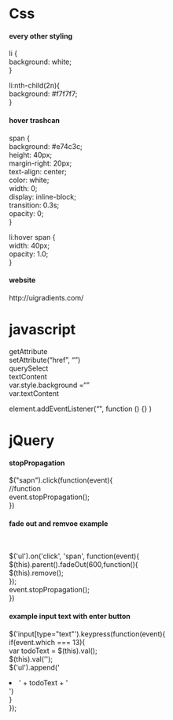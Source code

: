 <h1>Css</h1>

<h4>every other styling</h4>

li {<br>
  background: white;<br>
}<br>

li:nth-child(2n){<br>
  background: #f7f7f7;<br>
}<br>

<h4> hover trashcan </h4>

span {<br>
 background: #e74c3c;<br>
 height: 40px;<br>
 margin-right: 20px;<br>
 text-align: center;<br>
 color: white;<br>
 width: 0;<br>
 display: inline-block;<br>
 transition: 0.3s;<br>
 opacity: 0;<br>
}

li:hover span {<br>
  width: 40px;<br>
  opacity: 1.0;<br>
}

<h4>website</h4>
http://uigradients.com/

<h1>javascript</h1>

getAttribute<br>
setAttribute(“href”, “”)<br>
querySelect<br>
textContent<br>
var.style.background =“”<br>
var.textContent<br>

element.addEventListener(“", function () {} )<br>

<h1>jQuery</h1>

<h4>stopPropagation</h4>

$("sapn").click(function(event){<br>
  //function<br>
  event.stopPropagation();<br>
})

<h4>fade out and remvoe example</h4><br>

$('ul').on('click', 'span', function(event){<br>
  $(this).parent().fadeOut(600,function(){<br>
    $(this).remove();<br>
  });<br>
  event.stopPropagation();<br>
})

<h4>example input text with enter button</h4>

$('input[type="text"').keypress(function(event){<br>
  if(event.which === 13){<br>
    var todoText = $(this).val();<br>
    $(this).val('');<br>
    $('ul').append('<li>' + todoText + '</li>')<br>
  }<br>
});<br>
